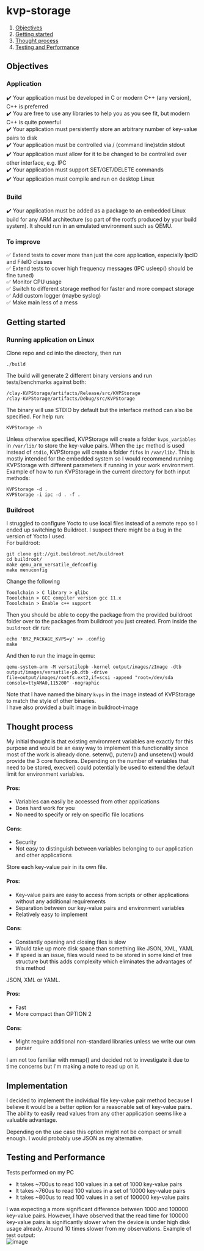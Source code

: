 # kvp-storage
1. [Objectives](#objectives)
2. [Getting started](#getting-started)
3. [Thought process](#thought-process)
4. [Testing and Performance](#testing-and-performance)

## Objectives
### Application
:heavy_check_mark: Your application must be developed in C or modern C++ (any version), C++ is preferred</br>
:heavy_check_mark: You are free to use any libraries to help you as you see fit, but modern C++ is quite powerful</br>
:heavy_check_mark: Your application must persistently store an arbitrary number of key-value pairs to disk</br>
:heavy_check_mark: Your application must be controlled via / (command line)stdin stdout</br>
:heavy_check_mark: Your application must allow for it to be changed to be controlled over other interface, e.g. IPC</br>
:heavy_check_mark: Your application must support SET/GET/DELETE commands</br>
:heavy_check_mark: Your application must compile and run on desktop Linux</br>

### Build
:heavy_check_mark: Your application must be added as a package to an embedded Linux build for any ARM architecture (so part of the rootfs produced by
your build system). It should run in an emulated environment such as QEMU.

### To improve
:white_check_mark: Extend tests to cover more than just the core application, especially IpcIO and FileIO classes</br>
:white_check_mark: Extend tests to cover high frequency messages (IPC usleep() should be fine tuned)</br>
:white_check_mark: Monitor CPU usage</br>
:white_check_mark: Switch to different storage method for faster and more compact storage</br>
:white_check_mark: Add custom logger (maybe syslog)</br>
:white_check_mark: Make main less of a mess

## Getting started
### Running application on Linux
Clone repo and cd into the directory, then run
```
./build
```
The build will generate 2 different binary versions and run tests/benchmarks against both:
```
/clay-KVPStorage/artifacts/Release/src/KVPStorage
/clay-KVPStorage/artifacts/Debug/src/KVPStorage
```
The binary will use STDIO by default but the interface method can also be specified. For help run:
```
KVPStorage -h
```
Unless otherwise specified, KVPStorage will create a folder `kvps_variables` in `/var/lib/` to store the key-value pairs. When the `ipc` method is used instead of `stdio`, KVPStorage will create a folder `fifos` in `/var/lib/`. This is mostly intended for the embedded system so I would recommend running KVPStorage with different parameters if running in your work environment.<br/>
Example of how to run KVPStorage in the current directory for both input methods:
```
KVPStorage -d .
KVPStorage -i ipc -d . -f .
```
### Buildroot
I struggled to configure Yocto to use local files instead of a remote repo so I ended up switching to Buildroot. I suspect there might be a bug in the version of Yocto I used.<br/>
For buildroot:
```
git clone git://git.buildroot.net/buildroot
cd buildroot/
make qemu_arm_versatile_defconfig
make menuconfig
```
Change the following
```
Tooolchain > C library > glibc
Tooolchain > GCC compiler version gcc 11.x
Tooolchain > Enable c++ support
```
Then you should be able to copy the package from the provided buildroot folder over to the packages from buildroot you just created.
From inside the `buildroot` dir run:
```
echo 'BR2_PACKAGE_KVPS=y' >> .config
make
```
And then to run the image in qemu:
```
qemu-system-arm -M versatilepb -kernel output/images/zImage -dtb output/images/versatile-pb.dtb -drive file=output/images/rootfs.ext2,if=scsi -append "root=/dev/sda console=ttyAMA0,115200" -nographic
```
Note that I have named the binary `kvps` in the image instead of KVPStorage to match the style of other binaries.</br>
I have also provided a built image in buildroot-image
## Thought process
My initial thought is that existing environment variables are exactly for this purpose and would be an easy way to implement this functionality since most of the work is already done. setenv(), putenv() and unsetenv() would provide the 3 core functions. Depending on the number of variables that need to be stored, execve() could potentially be used to extend the default limit for environment variables.<br/>
#### Pros:
* Variables can easily be accessed from other applications
* Does hard work for you
* No need to specify or rely on specific file locations<br/>
#### Cons:
* Security
* Not easy to distinguish between variables belonging to our application and other applications

Store each key-value pair in its own file.<br/>
#### Pros:
* Key-value pairs are easy to access from scripts or other applications without any additional requirements
* Separation between our key-value pairs and environment variables
* Relatively easy to implement<br/>
#### Cons:
* Constantly opening and closing files is slow 
* Would take up more disk space than something like JSON, XML, YAML
* If speed is an issue, files would need to be stored in some kind of tree structure but this adds complexity which eliminates the advantages of this method

JSON, XML or YAML.<br/>
#### Pros:
* Fast
* More compact than OPTION 2
#### Cons:
* Might require additional non-standard libraries unless we write our own parser

I am not too familiar with mmap() and decided not to investigate it due to time concerns but I'm making a note to read up on it.

## Implementation
I decided to implement the individual file key-value pair method because I believe it would be a better option for a reasonable set of key-value pairs. The ability to easily read values from any other application seems like a valuable advantage.

Depending on the use case this option might not be compact or small enough. I would probably use JSON as my alternative. 

## Testing and Performance
Tests performed on my PC
* It takes ~700us to read 100 values in a set of 1000 key-value pairs
* It takes ~760us to read 100 values in a set of 10000 key-value pairs
* It takes ~800us to read 100 values in a set of 100000 key-value pairs

I was expecting a more significant difference between 1000 and 100000 key-value pairs. However, I have observed that the read time for 100000 key-value pairs is significantly slower when the device is under high disk usage already. Around 10 times slower from my observations.
Example of test output:</br>
![image](https://user-images.githubusercontent.com/17459470/162827555-83191618-2096-485f-bc1a-d3c818d1d33c.png)
